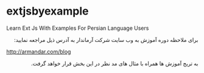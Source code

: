 # extjsbyexample
Learn Ext Js With Examples For Persian Language Users

<p dir="rtl">
برای ملاحظه دوره آموزش به وب سایت شرکت آرماندار به آدرس ذیل مراجعه نمایید:
</p>

http://armandar.com/blog
<p dir="rtl">
به تریج آموزش ها همراه با مثال های مد نظر در این بخش قرار خواهد گرفت.
</p>
